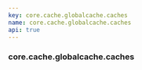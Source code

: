 ```yaml
---
key: core.cache.globalcache.caches
name: core.cache.globalcache.caches
api: true
---
```


### core.cache.globalcache.caches
